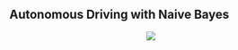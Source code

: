 
## Autonomous Driving with Naive Bayes
<p align="center">
  <img src="https://github.com/mjkim001130/Machine-Learning/assets/79756320/05f3cda8-438a-4e0c-a503-231e23a36095">
</p>
